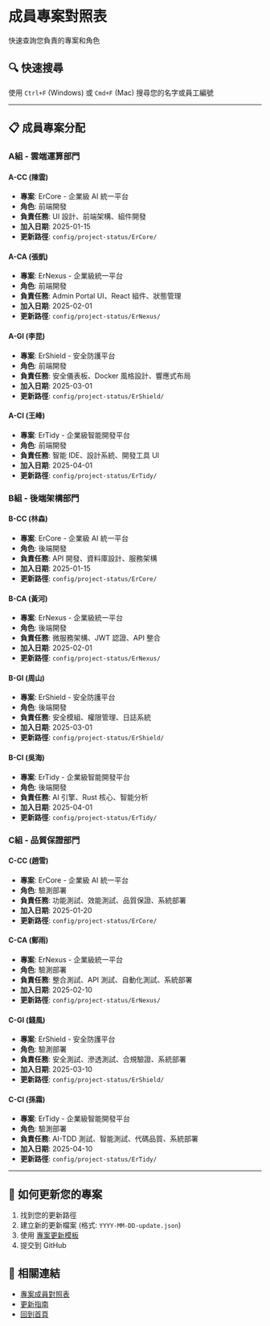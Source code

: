 # 成員專案對照表

快速查詢您負責的專案和角色

## 🔍 快速搜尋
使用 `Ctrl+F` (Windows) 或 `Cmd+F` (Mac) 搜尋您的名字或員工編號

---

## 📋 成員專案分配

### A組 - 雲端運算部門

#### A-CC (陳雲)
- **專案**: ErCore - 企業級 AI 統一平台
- **角色**: 前端開發
- **負責任務**: UI 設計、前端架構、組件開發
- **加入日期**: 2025-01-15
- **更新路徑**: `config/project-status/ErCore/`

#### A-CA (張凱)
- **專案**: ErNexus - 企業級統一平台
- **角色**: 前端開發
- **負責任務**: Admin Portal UI、React 組件、狀態管理
- **加入日期**: 2025-02-01
- **更新路徑**: `config/project-status/ErNexus/`

#### A-GI (李昆)
- **專案**: ErShield - 安全防護平台
- **角色**: 前端開發
- **負責任務**: 安全儀表板、Docker 風格設計、響應式布局
- **加入日期**: 2025-03-01
- **更新路徑**: `config/project-status/ErShield/`

#### A-CI (王峰)
- **專案**: ErTidy - 企業級智能開發平台
- **角色**: 前端開發
- **負責任務**: 智能 IDE、設計系統、開發工具 UI
- **加入日期**: 2025-04-01
- **更新路徑**: `config/project-status/ErTidy/`

### B組 - 後端架構部門

#### B-CC (林森)
- **專案**: ErCore - 企業級 AI 統一平台
- **角色**: 後端開發
- **負責任務**: API 開發、資料庫設計、服務架構
- **加入日期**: 2025-01-15
- **更新路徑**: `config/project-status/ErCore/`

#### B-CA (黃河)
- **專案**: ErNexus - 企業級統一平台
- **角色**: 後端開發
- **負責任務**: 微服務架構、JWT 認證、API 整合
- **加入日期**: 2025-02-01
- **更新路徑**: `config/project-status/ErNexus/`

#### B-GI (周山)
- **專案**: ErShield - 安全防護平台
- **角色**: 後端開發
- **負責任務**: 安全模組、權限管理、日誌系統
- **加入日期**: 2025-03-01
- **更新路徑**: `config/project-status/ErShield/`

#### B-CI (吳海)
- **專案**: ErTidy - 企業級智能開發平台
- **角色**: 後端開發
- **負責任務**: AI 引擎、Rust 核心、智能分析
- **加入日期**: 2025-04-01
- **更新路徑**: `config/project-status/ErTidy/`

### C組 - 品質保證部門

#### C-CC (趙雪)
- **專案**: ErCore - 企業級 AI 統一平台
- **角色**: 驗測部署
- **負責任務**: 功能測試、效能測試、品質保證、系統部署
- **加入日期**: 2025-01-20
- **更新路徑**: `config/project-status/ErCore/`

#### C-CA (鄭雨)
- **專案**: ErNexus - 企業級統一平台
- **角色**: 驗測部署
- **負責任務**: 整合測試、API 測試、自動化測試、系統部署
- **加入日期**: 2025-02-10
- **更新路徑**: `config/project-status/ErNexus/`

#### C-GI (錢風)
- **專案**: ErShield - 安全防護平台
- **角色**: 驗測部署
- **負責任務**: 安全測試、滲透測試、合規驗證、系統部署
- **加入日期**: 2025-03-10
- **更新路徑**: `config/project-status/ErShield/`

#### C-CI (孫霜)
- **專案**: ErTidy - 企業級智能開發平台
- **角色**: 驗測部署
- **負責任務**: AI-TDD 測試、智能測試、代碼品質、系統部署
- **加入日期**: 2025-04-10
- **更新路徑**: `config/project-status/ErTidy/`

---

## 📝 如何更新您的專案

1. 找到您的更新路徑
2. 建立新的更新檔案 (格式: `YYYY-MM-DD-update.json`)
3. 使用 [專案更新模板](./templates/project-update-template.md)
4. 提交到 GitHub

## 🔗 相關連結

- [專案成員對照表](./project-members-index.md)
- [更新指南](./update-guide.md)
- [回到首頁](./README.md)